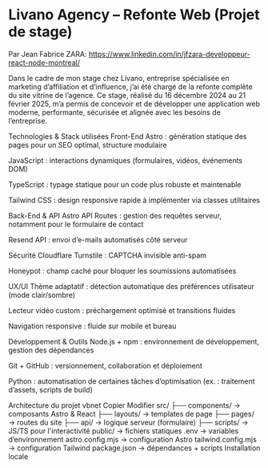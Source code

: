 
# Livano Agency – Refonte Web (Projet de stage)
Par Jean Fabrice ZARA: https://www.linkedin.com/in/jfzara-developpeur-react-node-montreal/


Dans le cadre de mon stage chez Livano, entreprise spécialisée en marketing d’affiliation et d’influence, j’ai été chargé de la refonte complète du site vitrine de l’agence. Ce stage, réalisé du 16 décembre 2024 au 21 février 2025, m’a permis de concevoir et de développer une application web moderne, performante, sécurisée et alignée avec les besoins de l’entreprise.

Technologies & Stack utilisées
Front-End
Astro : génération statique des pages pour un SEO optimal, structure modulaire

JavaScript : interactions dynamiques (formulaires, vidéos, événements DOM)

TypeScript : typage statique pour un code plus robuste et maintenable

Tailwind CSS : design responsive rapide à implémenter via classes utilitaires

Back-End & API
Astro API Routes : gestion des requêtes serveur, notamment pour le formulaire de contact

Resend API : envoi d’e-mails automatisés côté serveur

Sécurité
Cloudflare Turnstile : CAPTCHA invisible anti-spam

Honeypot : champ caché pour bloquer les soumissions automatisées

UX/UI
Thème adaptatif : détection automatique des préférences utilisateur (mode clair/sombre)

Lecteur vidéo custom : préchargement optimisé et transitions fluides

Navigation responsive : fluide sur mobile et bureau

Développement & Outils
Node.js + npm : environnement de développement, gestion des dépendances

Git + GitHub : versionnement, collaboration et déploiement

Python : automatisation de certaines tâches d’optimisation (ex. : traitement d’assets, scripts de build)

Architecture du projet
vbnet
Copier
Modifier
src/
├── components/       → composants Astro & React
├── layouts/          → templates de page
├── pages/            → routes du site
├── api/              → logique serveur (formulaire)
├── scripts/          → JS/TS pour l'interactivité
public/               → fichiers statiques
.env                  → variables d’environnement
astro.config.mjs      → configuration Astro
tailwind.config.mjs   → configuration Tailwind
package.json          → dépendances + scripts
Installation locale
